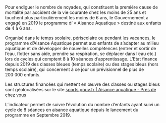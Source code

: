 <p>
Pour endiguer le nombre de noyades, qui constituent la première cause de mortalité par accident de la vie courante chez les moins de 25 ans et touchent plus particulièrement les moins de 6 ans, le Gouvernement a engagé en 2019 le programme d’ « Aisance Aquatique » destiné aux enfants de 4 à 6 ans.
</p>
<p>
Organisé dans le temps scolaire, périscolaire ou pendant les vacances, le programme d’Aisance Aquatique permet aux enfants de s’adapter au milieu aquatique et de développer de nouvelles compétences (entrer et sortir de l’eau, flotter sans aide, prendre sa respiration, se déplacer dans l’eau etc.) lors de cycles qui comptent 8 à 10 séances d’apprentissage.
L’Etat finance depuis 2019 des classes bleues (temps scolaire) ou des stages bleus (hors temps scolaire), qui concernent à ce jour un prévisionnel de plus de 200&nbsp;000 enfants.
</p>
<p>
Les structures financées qui mettent en œuvre des classes ou stages bleus sont géolocalisées sur le site <a href="https://www.sports.gouv.fr/aisance-aquatique-pres-de-chez-vous-606" target="_blank">sports.gouv.fr | Aisance aquatique - Près de chez vous</a>
</p>
<p>
L’indicateur permet de suivre l’évolution du nombre d’enfants ayant suivi un cycle de 8 séances en aisance aquatique depuis le lancement du programme en Septembre 2019.
</p>
